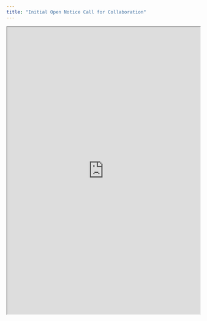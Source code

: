 ```yaml
---
title: "Initial Open Notice Call for Collaboration"
---
```



<iframe height="750" width="100%" src="https://ewelton.github.io/ktest/wiki.html#Initial%20Open%20Notice%20Call%20for%20Collaboration"></iframe>
